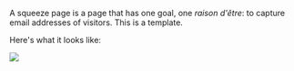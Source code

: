 A squeeze page is a page that has one goal, one *raison d'être*: to capture
email addresses of visitors. This is a template.

Here's what it looks like:

![](http://rs.io/img/squeeze-example.png)

